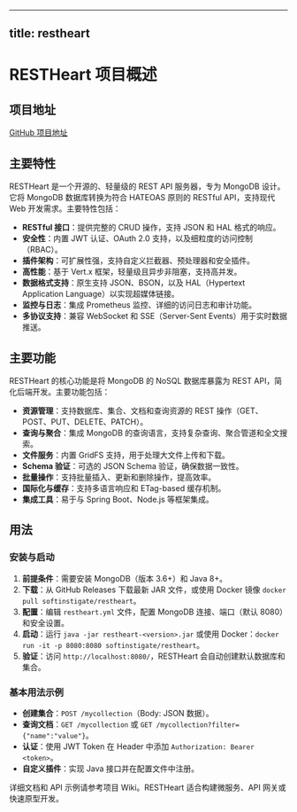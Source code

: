
---
title: restheart
---

# RESTHeart 项目概述

## 项目地址
[GitHub 项目地址](https://github.com/SoftInstigate/restheart)

## 主要特性
RESTHeart 是一个开源的、轻量级的 REST API 服务器，专为 MongoDB 设计。它将 MongoDB 数据库转换为符合 HATEOAS 原则的 RESTful API，支持现代 Web 开发需求。主要特性包括：
- **RESTful 接口**：提供完整的 CRUD 操作，支持 JSON 和 HAL 格式的响应。
- **安全性**：内置 JWT 认证、OAuth 2.0 支持，以及细粒度的访问控制（RBAC）。
- **插件架构**：可扩展性强，支持自定义拦截器、预处理器和安全插件。
- **高性能**：基于 Vert.x 框架，轻量级且异步非阻塞，支持高并发。
- **数据格式支持**：原生支持 JSON、BSON，以及 HAL（Hypertext Application Language）以实现超媒体链接。
- **监控与日志**：集成 Prometheus 监控、详细的访问日志和审计功能。
- **多协议支持**：兼容 WebSocket 和 SSE（Server-Sent Events）用于实时数据推送。

## 主要功能
RESTHeart 的核心功能是将 MongoDB 的 NoSQL 数据库暴露为 REST API，简化后端开发。主要功能包括：
- **资源管理**：支持数据库、集合、文档和查询资源的 REST 操作（GET、POST、PUT、DELETE、PATCH）。
- **查询与聚合**：集成 MongoDB 的查询语言，支持复杂查询、聚合管道和全文搜索。
- **文件服务**：内置 GridFS 支持，用于处理大文件上传和下载。
- **Schema 验证**：可选的 JSON Schema 验证，确保数据一致性。
- **批量操作**：支持批量插入、更新和删除操作，提高效率。
- **国际化与缓存**：支持多语言响应和 ETag-based 缓存机制。
- **集成工具**：易于与 Spring Boot、Node.js 等框架集成。

## 用法
### 安装与启动
1. **前提条件**：需要安装 MongoDB（版本 3.6+）和 Java 8+。
2. **下载**：从 GitHub Releases 下载最新 JAR 文件，或使用 Docker 镜像 `docker pull softinstigate/restheart`。
3. **配置**：编辑 `restheart.yml` 文件，配置 MongoDB 连接、端口（默认 8080）和安全设置。
4. **启动**：运行 `java -jar restheart-<version>.jar` 或使用 Docker：`docker run -it -p 8080:8080 softinstigate/restheart`。
5. **验证**：访问 `http://localhost:8080/`，RESTHeart 会自动创建默认数据库和集合。

### 基本用法示例
- **创建集合**：`POST /mycollection`（Body: JSON 数据）。
- **查询文档**：`GET /mycollection` 或 `GET /mycollection?filter={"name":"value"}`。
- **认证**：使用 JWT Token 在 Header 中添加 `Authorization: Bearer <token>`。
- **自定义插件**：实现 Java 接口并在配置文件中注册。

详细文档和 API 示例请参考项目 Wiki。RESTHeart 适合构建微服务、API 网关或快速原型开发。